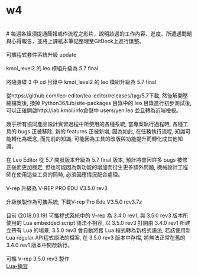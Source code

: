 # w4
</br>
# 每週各組須提通簡報或作流程之影片，說明該週的工作內容、進度、所遭遇問題與心得報告，並將上課紙本筆記整理至GitBook上進行匯整。
</br>
</br>
可攜程式套件系統升級 update
</br>
</br>
kmol_level2 的 leo 模組升級為 5.7 final
</br>
</br>
將隨身碟 3 中 cd 目錄中 kmol_level2 的 leo 模組升級為 5.7 final
</br>
</br>
從https://github.com/leo-editor/leo-editor/releases/tag/5.7下載, 然後解開壓縮檔案後, 換掉 Python36/Lib/site-packages 目錄中的 leo 目錄進行初步測試後, 可以正確開啟http://lab.kmol.info倉儲中 users/yen.leo 並且轉為近端檢視。
</br>
</br>
幾乎所有協同產品設計實習過程中所使用的各種系統, 當專案執行過程時, 各種工具的 bugs 正被移除, 新的 features 正被新增, 因為如此, 在任務執行流程, 知識可能轉化為概念, 而先前的知識, 可能因為工具的改版與功能提升而轉化成其他知識。
</br>
</br>
在 Leo Editor 從 5.7 開發版本升級為 5.7 final 版本, 預計將會因許多 bugs 被修正後而更加穩定, 但也可能因為新功能的增加而衍生更多額外問題, 機械設計工程師在使用這些工具的同時, 必須因應情況配合處理。
</br>
</br>
V-rep 升級為 V-REP PRO EDU V3.5.0 rev3
</br>
</br>
升級後製作為可攜系統, 下載V-rep Pro Edu V3.5.0 rev3.7z
</br>
</br>
目前 (2018.03.19) 可攜程式系統中的 V-rep 為 3.4.0 rev1, 與 3.5.0 rev3 版本所使用的 Lua embedded script 語法不相容, 以 3.5.0 rev3 打開由 3.4.0 rev1 所建立帶有 Lua 的場景, 3.5.0 rev3 會自動將舊 Lua 程式轉為新格式語法, 若該使用新 Lua regular API程式語法的檔案, 在 3.5.0 rev3 版本中存檔, 將無法正常在舊的 3.4.0 rev1 版本中開啟執行。
</br>
</br>
可攜 V-rep 3.5.0 rev3 製作
</br>
<a href="https://www.youtube.com/watch?v=kIEywsnf444&feature=youtu.be">Lua-練習</a>
